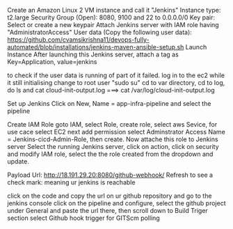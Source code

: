 Create an Amazon Linux 2 VM instance and call it "Jenkins"
Instance type: t2.large
Security Group (Open): 8080, 9100 and 22 to 0.0.0.0/0
Key pair: Select or create a new keypair
Attach Jenkins server with IAM role having "AdministratorAccess"
User data (Copy the following user data): https://github.com/cvamsikrishna11/devops-fully-automated/blob/installations/jenkins-maven-ansible-setup.sh
Launch Instance
After launching this Jenkins server, attach a tag as Key=Application, value=jenkins

to check if the user data is running of part of it failed.
log in to the ec2 while it still initialising
change to root user  "sudo su"
cd to var directory, cd to log, do ls and cat cloud-init-output.log ===> cat /var/log/cloud-init-output.log

Set up Jenkins
Click on New, Name = app-infra-pipeline and select the pipeline

Create IAM Role
goto IAM, select Role, create role, select aws Sevice, for use cace select EC2 next add permission select Adminstrator Access
Name = Jenkins-cicd-Admin-Role, then create.
Now attache this role to Jenkins server
Select the running Jenkins server, click on action, click on security and modify IAM role, select the the role created from the dropdown and update.


Payload Url:
    http://18.191.29.20:8080/github-webhook/
Refresh to see a check mark: meaning ur jenkins is reachable

click on the code and copy the url on ur github repository and go to the jenkins console click on the pipeline and configure, select the github project under General and paste the url there, then scroll down to Build Triger section select Github hook trigger for GITScm polling
